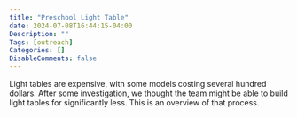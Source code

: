 ```yaml
---
title: "Preschool Light Table"
date: 2024-07-08T16:44:15-04:00
Description: ""
Tags: [outreach]
Categories: []
DisableComments: false
---
```


Light tables are expensive, with some models costing several hundred dollars. After some investigation, we thought the team might be able to build light tables for significantly less. This is an overview of that process.
